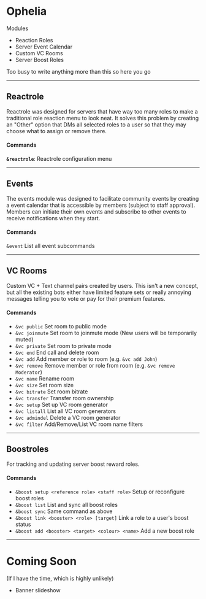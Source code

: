 # Ophelia

Modules

- Reaction Roles
- Server Event Calendar
- Custom VC Rooms
- Server Boost Roles

Too busy to write anything more than this so here you go

---

## Reactrole

Reactrole was designed for servers that have way too many roles to make a traditional role reaction menu to look neat. It solves this problem by creating an "Other" option that DMs all selected roles to a user so that they may choose what to assign or remove there.

#### Commands
**`&reactrole`**: Reactrole configuration menu

---

## Events

The events module was designed to facilitate community events by creating a event calendar that is accessible by members (subject to staff approval). Members can initiate their own events and subscribe to other events to receive notifications when they start.

#### Commands
`&event` List all event subcommands

---

## VC Rooms

Custom VC + Text channel pairs created by users. This isn't a new concept, but all the existing bots either have limited feature sets or really annoying messages telling you to vote or pay for their premium features.

#### Commands

- `&vc public` Set room to public mode
- `&vc joinmute` Set room to joinmute mode (New users will be temporarily muted)
- `&vc private` Set room to private mode
- `&vc end` End call and delete room
- `&vc add` Add member or role to room (e.g. `&vc add John`)
- `&vc remove` Remove member or role from room (e.g. `&vc remove Moderator`)
- `&vc name` Rename room
- `&vc size` Set room size
- `&vc bitrate` Set room bitrate
- `&vc transfer` Transfer room ownership
- `&vc setup` Set up VC room generator
- `&vc listall` List all VC room generators
- `&vc admindel` Delete a VC room generator
- `&vc filter` Add/Remove/List VC room name filters
---

## Boostroles

For tracking and updating server boost reward roles.

#### Commands

- `&boost setup <reference role> <staff role>` Setup or reconfigure boost roles
- `&boost list` List and sync all boost roles
- `&boost sync` Same command as above
- `&boost link <booster> <role> [target]` Link a role to a user's boost status
- `&boost add <booster> <target> <colour> <name>` Add a new boost role

---

# Coming Soon
(If I have the time, which is highly unlikely)

- Banner slideshow






